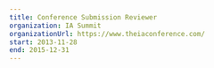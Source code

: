 ```yaml
---
title: Conference Submission Reviewer
organization: IA Summit
organizationUrl: https://www.theiaconference.com/
start: 2013-11-28
end: 2015-12-31
---
```

